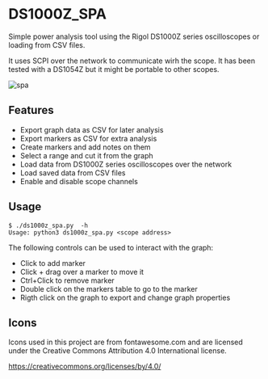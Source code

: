 # DS1000Z_SPA

Simple power analysis tool using the Rigol DS1000Z series oscilloscopes or 
loading from CSV files.

It uses SCPI over the network to communicate wirh the scope. It has been tested
with a DS1054Z but it might be portable to other scopes.

![spa](https://github.com/jpenalbae/DS1000Z_SPA/assets/8380459/b5a18bc7-d459-42cd-846d-4e3ba7530d8f)


## Features

- Export graph data as CSV for later analysis
- Export markers as CSV for extra analysis
- Create markers and add notes on them
- Select a range and cut it from the graph
- Load data from DS1000Z series oscilloscopes over the network
- Load saved data from CSV files
- Enable and disable scope channels

## Usage

```
$ ./ds1000z_spa.py  -h
Usage: python3 ds1000z_spa.py <scope address>
```

The following controls can be used to interact with the graph:

- Click to add marker
- Click + drag over a marker to move it
- Ctrl+Click to remove marker
- Double click on the markers table to go to the marker
- Rigth click on the graph to export and change graph properties


## Icons

Icons used in this project are from fontawesome.com and are licensed under the
Creative Commons Attribution 4.0 International license.

https://creativecommons.org/licenses/by/4.0/
